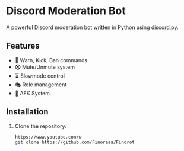 # Discord Moderation Bot

A powerful Discord moderation bot written in Python using discord.py.

## Features
- 🚀 Warn, Kick, Ban commands
- 🔇 Mute/Unmute system
- ⏳ Slowmode control
- 🎭 Role management
- 📜 AFK System

## Installation
1. Clone the repository:
   ```sh
   https://www.youtube.com/w
   git clone https://github.com/Finoraaa/Finorot
